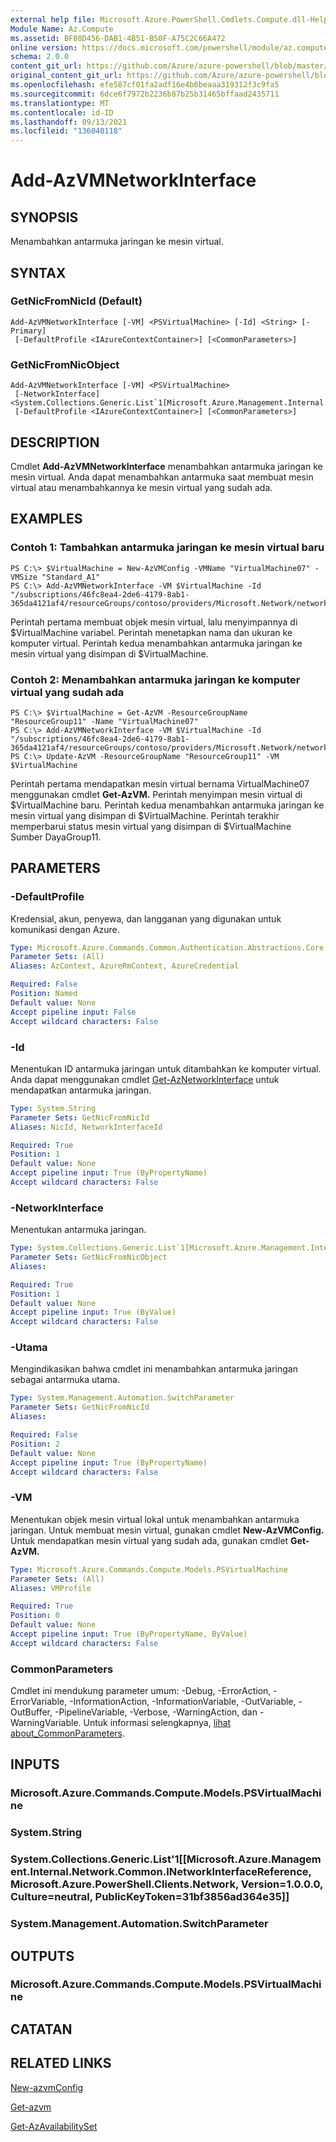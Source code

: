 ```yaml
---
external help file: Microsoft.Azure.PowerShell.Cmdlets.Compute.dll-Help.xml
Module Name: Az.Compute
ms.assetid: BF80D456-DAB1-4B51-B50F-A75C2C66A472
online version: https://docs.microsoft.com/powershell/module/az.compute/add-azvmnetworkinterface
schema: 2.0.0
content_git_url: https://github.com/Azure/azure-powershell/blob/master/src/Compute/Compute/help/Add-AzVMNetworkInterface.md
original_content_git_url: https://github.com/Azure/azure-powershell/blob/master/src/Compute/Compute/help/Add-AzVMNetworkInterface.md
ms.openlocfilehash: efe587cf01fa2adf16e4b6beaaa319312f3c9fa5
ms.sourcegitcommit: 6dce6f7972b2236b87b25b31465bffaad2435711
ms.translationtype: MT
ms.contentlocale: id-ID
ms.lasthandoff: 09/13/2021
ms.locfileid: "136040118"
---
```

# Add-AzVMNetworkInterface

## SYNOPSIS
Menambahkan antarmuka jaringan ke mesin virtual.

## SYNTAX

### GetNicFromNicId (Default)
```
Add-AzVMNetworkInterface [-VM] <PSVirtualMachine> [-Id] <String> [-Primary]
 [-DefaultProfile <IAzureContextContainer>] [<CommonParameters>]
```

### GetNicFromNicObject
```
Add-AzVMNetworkInterface [-VM] <PSVirtualMachine>
 [-NetworkInterface] <System.Collections.Generic.List`1[Microsoft.Azure.Management.Internal.Network.Common.INetworkInterfaceReference]>
 [-DefaultProfile <IAzureContextContainer>] [<CommonParameters>]
```

## DESCRIPTION
Cmdlet **Add-AzVMNetworkInterface** menambahkan antarmuka jaringan ke mesin virtual.
Anda dapat menambahkan antarmuka saat membuat mesin virtual atau menambahkannya ke mesin virtual yang sudah ada.

## EXAMPLES

### Contoh 1: Tambahkan antarmuka jaringan ke mesin virtual baru
```
PS C:\> $VirtualMachine = New-AzVMConfig -VMName "VirtualMachine07" -VMSize "Standard_A1"
PS C:\> Add-AzVMNetworkInterface -VM $VirtualMachine -Id "/subscriptions/46fc8ea4-2de6-4179-8ab1-365da4121af4/resourceGroups/contoso/providers/Microsoft.Network/networkInterfaces/sshNIC"
```

Perintah pertama membuat objek mesin virtual, lalu menyimpannya di $VirtualMachine variabel.
Perintah menetapkan nama dan ukuran ke komputer virtual.
Perintah kedua menambahkan antarmuka jaringan ke mesin virtual yang disimpan di $VirtualMachine.

### Contoh 2: Menambahkan antarmuka jaringan ke komputer virtual yang sudah ada
```
PS C:\> $VirtualMachine = Get-AzVM -ResourceGroupName "ResourceGroup11" -Name "VirtualMachine07"
PS C:\> Add-AzVMNetworkInterface -VM $VirtualMachine -Id "/subscriptions/46fc8ea4-2de6-4179-8ab1-365da4121af4/resourceGroups/contoso/providers/Microsoft.Network/networkInterfaces/sshNIC"
PS C:\> Update-AzVM -ResourceGroupName "ResourceGroup11" -VM $VirtualMachine
```

Perintah pertama mendapatkan mesin virtual bernama VirtualMachine07 menggunakan cmdlet **Get-AzVM.**
Perintah menyimpan mesin virtual di $VirtualMachine baru.
Perintah kedua menambahkan antarmuka jaringan ke mesin virtual yang disimpan di $VirtualMachine.
Perintah terakhir memperbarui status mesin virtual yang disimpan di $VirtualMachine Sumber DayaGroup11.

## PARAMETERS

### -DefaultProfile
Kredensial, akun, penyewa, dan langganan yang digunakan untuk komunikasi dengan Azure.

```yaml
Type: Microsoft.Azure.Commands.Common.Authentication.Abstractions.Core.IAzureContextContainer
Parameter Sets: (All)
Aliases: AzContext, AzureRmContext, AzureCredential

Required: False
Position: Named
Default value: None
Accept pipeline input: False
Accept wildcard characters: False
```

### -Id
Menentukan ID antarmuka jaringan untuk ditambahkan ke komputer virtual.
Anda dapat menggunakan cmdlet [Get-AzNetworkInterface](/powershell/module/az.network/get-aznetworkinterface) untuk mendapatkan antarmuka jaringan.

```yaml
Type: System.String
Parameter Sets: GetNicFromNicId
Aliases: NicId, NetworkInterfaceId

Required: True
Position: 1
Default value: None
Accept pipeline input: True (ByPropertyName)
Accept wildcard characters: False
```

### -NetworkInterface
Menentukan antarmuka jaringan.

```yaml
Type: System.Collections.Generic.List`1[Microsoft.Azure.Management.Internal.Network.Common.INetworkInterfaceReference]
Parameter Sets: GetNicFromNicObject
Aliases:

Required: True
Position: 1
Default value: None
Accept pipeline input: True (ByValue)
Accept wildcard characters: False
```

### -Utama
Mengindikasikan bahwa cmdlet ini menambahkan antarmuka jaringan sebagai antarmuka utama.

```yaml
Type: System.Management.Automation.SwitchParameter
Parameter Sets: GetNicFromNicId
Aliases:

Required: False
Position: 2
Default value: None
Accept pipeline input: True (ByPropertyName)
Accept wildcard characters: False
```

### -VM
Menentukan objek mesin virtual lokal untuk menambahkan antarmuka jaringan.
Untuk membuat mesin virtual, gunakan cmdlet **New-AzVMConfig.**
Untuk mendapatkan mesin virtual yang sudah ada, gunakan cmdlet **Get-AzVM.**

```yaml
Type: Microsoft.Azure.Commands.Compute.Models.PSVirtualMachine
Parameter Sets: (All)
Aliases: VMProfile

Required: True
Position: 0
Default value: None
Accept pipeline input: True (ByPropertyName, ByValue)
Accept wildcard characters: False
```

### CommonParameters
Cmdlet ini mendukung parameter umum: -Debug, -ErrorAction, -ErrorVariable, -InformationAction, -InformationVariable, -OutVariable, -OutBuffer, -PipelineVariable, -Verbose, -WarningAction, dan -WarningVariable. Untuk informasi selengkapnya, [lihat about_CommonParameters](http://go.microsoft.com/fwlink/?LinkID=113216).

## INPUTS

### Microsoft.Azure.Commands.Compute.Models.PSVirtualMachine

### System.String

### System.Collections.Generic.List'1[[Microsoft.Azure.Management.Internal.Network.Common.INetworkInterfaceReference, Microsoft.Azure.PowerShell.Clients.Network, Version=1.0.0.0, Culture=neutral, PublicKeyToken=31bf3856ad364e35]]

### System.Management.Automation.SwitchParameter

## OUTPUTS

### Microsoft.Azure.Commands.Compute.Models.PSVirtualMachine

## CATATAN

## RELATED LINKS

[New-azvmConfig](./New-AzVMConfig.md)

[Get-azvm](./Get-AzVM.md)

[Get-AzAvailabilitySet](./Get-AzAvailabilitySet.md)
